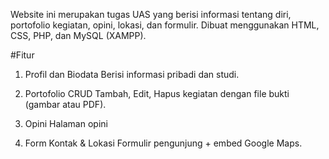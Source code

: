 Website ini merupakan tugas UAS yang berisi informasi tentang diri, portofolio kegiatan, opini, lokasi, dan formulir.
Dibuat menggunakan HTML, CSS, PHP, dan MySQL (XAMPP).

#Fitur
1. Profil dan Biodata
Berisi informasi pribadi dan studi.

2. Portofolio CRUD
Tambah, Edit, Hapus kegiatan dengan file bukti (gambar atau PDF).

3. Opini 
Halaman opini

4. Form Kontak & Lokasi
Formulir pengunjung + embed Google Maps.
